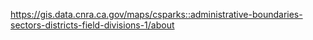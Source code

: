 https://gis.data.cnra.ca.gov/maps/csparks::administrative-boundaries-sectors-districts-field-divisions-1/about